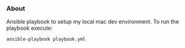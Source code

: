 ### About

Ansible playbook to setup my local mac dev environment. To run the playbook execute:
```bash
ansible-playbook playbook.yml
```